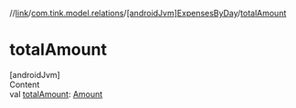 //[link](../../index.md)/[com.tink.model.relations](../index.md)/[[androidJvm]ExpensesByDay](index.md)/[totalAmount](total-amount.md)



# totalAmount  
[androidJvm]  
Content  
val [totalAmount](total-amount.md): [Amount](../../com.tink.model.misc/[android-jvm]-amount/index.md)  



